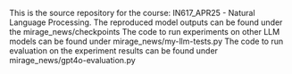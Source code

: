 This is the source repository for the course: IN617_APR25 - Natural Language Processing.
The reproduced model outputs can be found under the mirage_news/checkpoints
The code to run experiments on other LLM models can be found under mirage_news/my-llm-tests.py
The code to run evaluation on the experiment results can be found under mirage_news/gpt4o-evaluation.py